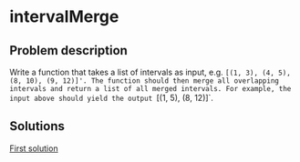 # intervalMerge

## Problem description

Write a function that takes a list of intervals as input, e.g. `[(1, 3), (4, 5), (8, 10), (9, 12)]'. The function should then merge all overlapping intervals and return a list of all merged intervals. For example, the input above should yield the output `[(1, 5), (8, 12)]`.

## Solutions

[First solution](https://github.com/oStglnd/coding-probs/tree/main/intervalMerge/intervalMerge.py)